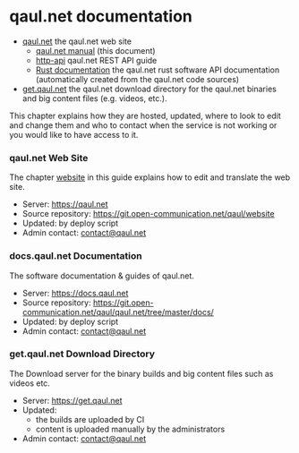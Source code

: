 # qaul.net documentation


* [qaul.net](https://qaul.net) the qaul.net web site
  * [qaul.net manual](https://docs.qaul.net/manual) (this document)
  * [http-api](https://docs.qaul.net/http-api) qaul.net REST API guide
  * [Rust documentation](https://docs.qaul.net/api) the qaul.net rust software API documentation (automatically created from the qaul.net code sources)
* [get.qaul.net](https://get.qaul.net) the qaul.net download directory for the qaul.net binaries and big content files (e.g. videos, etc.).

This chapter explains how they are hosted, updated, where to look to
edit and change them and who to contact when the service is not
working or you would like to have access to it.


### qaul.net Web Site

The chapter [website] in this guide explains how to edit and translate the
web site.

* Server: https://qaul.net
* Source repository: https://git.open-communication.net/qaul/website
* Updated: by deploy script
* Admin contact: contact@qaul.net

[website]: /website


### docs.qaul.net Documentation

The software documentation & guides of qaul.net.

* Server: https://docs.qaul.net
* Source repository: https://git.open-communication.net/qaul/qaul.net/tree/master/docs/
* Updated: by deploy script
* Admin contact: contact@qaul.net


### get.qaul.net Download Directory

The Download server for the binary builds and big content files such
as videos etc.

* Server: https://get.qaul.net
* Updated:
  * the builds are uploaded by CI
  * content is uploaded manually by the administrators
* Admin contact: contact@qaul.net

